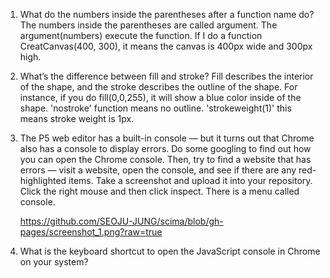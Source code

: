 
1. What do the numbers inside the parentheses after a function name do?
      The numbers inside the parentheses are called argument. The argument(numbers) execute the function. 
      If I do a function CreatCanvas(400, 300), it means the canvas is 400px wide and 300px high. 

2. What’s the difference between fill and stroke?
      Fill describes the interior of the shape, and the stroke describes the outline of the shape. 
      For instance, if you do fill(0,0,255), it will show a blue color inside of the shape. 
      'nostroke' function means no outline. 'strokeweight(1)' this means stroke weight is 1px. 
    
3. The P5 web editor has a built-in console — but it turns out that Chrome also has a console to display errors. 
   Do some googling to find out how you can open the Chrome console. Then, try to find a website that has errors 
   — visit a website, open the console, and see if there are any red-highlighted items. 
   Take a screenshot and upload it into your repository.
      Click the right mouse and then click inspect. There is a menu called console. 
      
      
      
      
      
      https://github.com/SEOJU-JUNG/scima/blob/gh-pages/screenshot_1.png?raw=true
      
4. What is the keyboard shortcut to open the JavaScript console in Chrome on your system?
      
